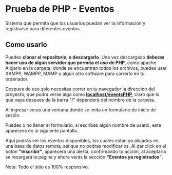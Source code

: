 # Prueba de PHP - Eventos

Sistema que permita que los usuarios puedan ver
la información y registrarse para diferentes eventos.

## Como usarlo

Puedes **clonar el repositorio, o descargarlo**. 
Una vez descargado **deberas hacer uso de algún servidor que permita el uso de PHP**, como apache.
Alojarlo en la carpeta, donde se encuentran todos los archivos, puedes usar XAMPP, WAMPP, MAMP o algún otro software para correrlo en tu ordenador.

Despues de eso solo necesitas correr en tu navegador la direccion del proyecto, que podra verse algo como
**[localhost/eventsPHP](http://localhost/eventsPHP)**, claro que lo que vaya despues de la barra "/" dependerá del nombre de la carpeta.

Al ingresar veras una ventana donde se imita un formulario de inicio de sesión.

Puedes o no llenar el formulario, si escribes algún nombre de usario, este aparecerá en la siguiente pantalla.

Aquí podrás ver los eventos disponibles, los cuales estan ya alojados en una base de datos remota, así que no podras modificarlos.
Al dar click en el boton **"Inscribir"**, aparecerá una alerta, confirmando tu acción, al aceptarla se recargará la pagína y ahora verás la sección **"Eventos ya registrados"**.

Nota: Todo el sitio es 100% responsivo.
